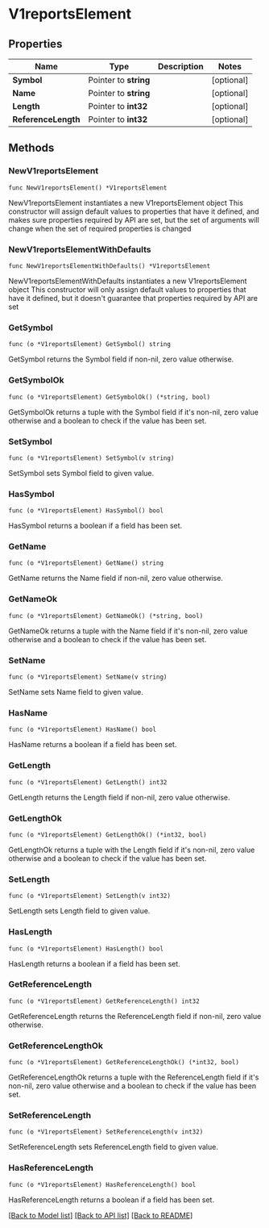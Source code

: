 # V1reportsElement

## Properties

Name | Type | Description | Notes
------------ | ------------- | ------------- | -------------
**Symbol** | Pointer to **string** |  | [optional] 
**Name** | Pointer to **string** |  | [optional] 
**Length** | Pointer to **int32** |  | [optional] 
**ReferenceLength** | Pointer to **int32** |  | [optional] 

## Methods

### NewV1reportsElement

`func NewV1reportsElement() *V1reportsElement`

NewV1reportsElement instantiates a new V1reportsElement object
This constructor will assign default values to properties that have it defined,
and makes sure properties required by API are set, but the set of arguments
will change when the set of required properties is changed

### NewV1reportsElementWithDefaults

`func NewV1reportsElementWithDefaults() *V1reportsElement`

NewV1reportsElementWithDefaults instantiates a new V1reportsElement object
This constructor will only assign default values to properties that have it defined,
but it doesn't guarantee that properties required by API are set

### GetSymbol

`func (o *V1reportsElement) GetSymbol() string`

GetSymbol returns the Symbol field if non-nil, zero value otherwise.

### GetSymbolOk

`func (o *V1reportsElement) GetSymbolOk() (*string, bool)`

GetSymbolOk returns a tuple with the Symbol field if it's non-nil, zero value otherwise
and a boolean to check if the value has been set.

### SetSymbol

`func (o *V1reportsElement) SetSymbol(v string)`

SetSymbol sets Symbol field to given value.

### HasSymbol

`func (o *V1reportsElement) HasSymbol() bool`

HasSymbol returns a boolean if a field has been set.

### GetName

`func (o *V1reportsElement) GetName() string`

GetName returns the Name field if non-nil, zero value otherwise.

### GetNameOk

`func (o *V1reportsElement) GetNameOk() (*string, bool)`

GetNameOk returns a tuple with the Name field if it's non-nil, zero value otherwise
and a boolean to check if the value has been set.

### SetName

`func (o *V1reportsElement) SetName(v string)`

SetName sets Name field to given value.

### HasName

`func (o *V1reportsElement) HasName() bool`

HasName returns a boolean if a field has been set.

### GetLength

`func (o *V1reportsElement) GetLength() int32`

GetLength returns the Length field if non-nil, zero value otherwise.

### GetLengthOk

`func (o *V1reportsElement) GetLengthOk() (*int32, bool)`

GetLengthOk returns a tuple with the Length field if it's non-nil, zero value otherwise
and a boolean to check if the value has been set.

### SetLength

`func (o *V1reportsElement) SetLength(v int32)`

SetLength sets Length field to given value.

### HasLength

`func (o *V1reportsElement) HasLength() bool`

HasLength returns a boolean if a field has been set.

### GetReferenceLength

`func (o *V1reportsElement) GetReferenceLength() int32`

GetReferenceLength returns the ReferenceLength field if non-nil, zero value otherwise.

### GetReferenceLengthOk

`func (o *V1reportsElement) GetReferenceLengthOk() (*int32, bool)`

GetReferenceLengthOk returns a tuple with the ReferenceLength field if it's non-nil, zero value otherwise
and a boolean to check if the value has been set.

### SetReferenceLength

`func (o *V1reportsElement) SetReferenceLength(v int32)`

SetReferenceLength sets ReferenceLength field to given value.

### HasReferenceLength

`func (o *V1reportsElement) HasReferenceLength() bool`

HasReferenceLength returns a boolean if a field has been set.


[[Back to Model list]](../README.md#documentation-for-models) [[Back to API list]](../README.md#documentation-for-api-endpoints) [[Back to README]](../README.md)


